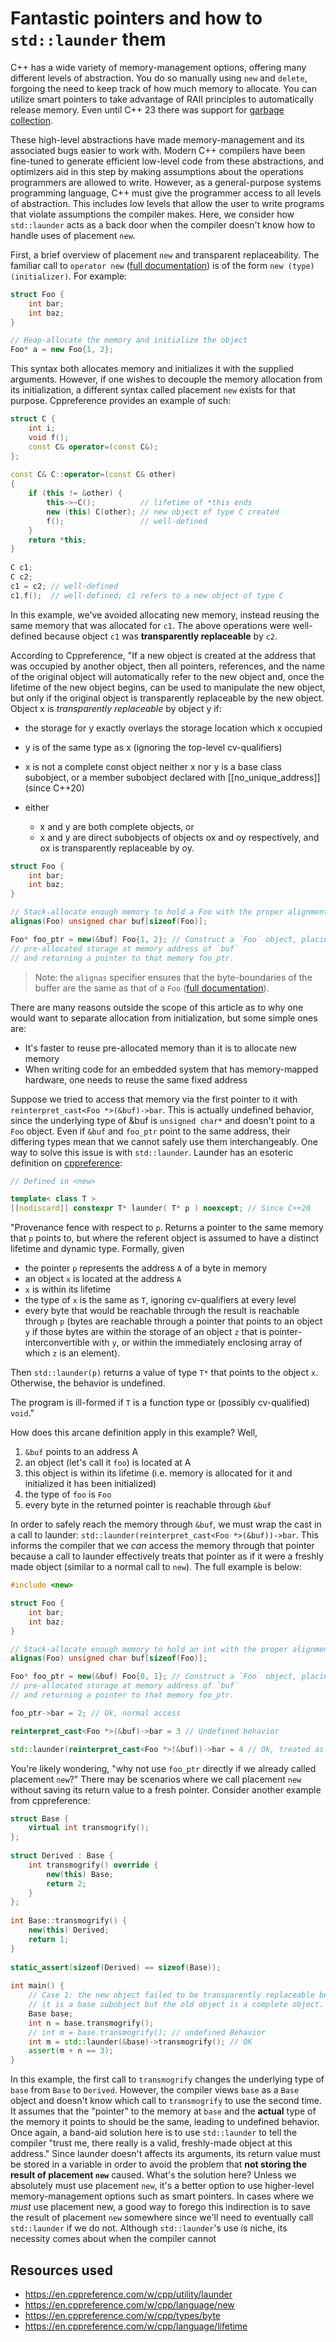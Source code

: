 # Fantastic pointers and how to `std::launder` them

C++ has a wide variety of memory-management options, offering many different levels of abstraction. You do so manually using `new` and `delete`, forgoing the need to keep track of how much memory to allocate. You can utilize smart pointers to take advantage of RAII principles to automatically release memory. Even until C++ 23 there was support for [garbage collection](https://en.cppreference.com/w/cpp/memory#Garbage_collector_support_.28until_C.2B.2B23.29).

These high-level abstractions have made memory-management and its associated bugs easier to work with. Modern C++ compilers have been fine-tuned to generate efficient low-level code from these abstractions, and optimizers aid in this step by making assumptions about the operations programmers are allowed to write. However, as a general-purpose systems programming language, C++ must give the programmer access to all levels of abstraction. This includes low levels that allow the user to write programs that violate assumptions the compiler makes. Here, we consider how `std::launder` acts as a back door when the compiler doesn't know how to handle uses of placement `new`.

First, a brief overview of placement `new` and transparent replaceability. The familiar call to `operator new` ([full documentation](https://en.cppreference.com/w/cpp/language/new)) is of the form `new (type) (initializer)`. For example:
```cpp
struct Foo {
    int bar;
    int baz;
}

// Heap-allocate the memory and initialize the object
Foo* a = new Foo{1, 2};
```
 This syntax both allocates memory and initializes it with the supplied arguments. However, if one wishes to decouple the memory allocation from its initialization, a different syntax called placement `new` exists for that purpose. Cppreference provides an example of such:

```cpp
struct C {
    int i;
    void f();
    const C& operator=(const C&);
};
 
const C& C::operator=(const C& other)
{
    if (this != &other) {
        this->~C();          // lifetime of *this ends
        new (this) C(other); // new object of type C created
        f();                 // well-defined
    }
    return *this;
}
 
C c1;
C c2;
c1 = c2; // well-defined
c1.f();  // well-defined; c1 refers to a new object of type C
```

In this example, we've avoided allocating new memory, instead reusing the same memory that was allocated for `c1`. The above operations were well-defined because object `c1` was **transparently replaceable** by `c2`.

According to Cppreference, "If a new object is created at the address that was occupied by another object, then all pointers, references, and the name of the original object will automatically refer to the new object and, once the lifetime of the new object begins, can be used to manipulate the new object, but only if the original object is transparently replaceable by the new object. Object x is *transparently replaceable* by object y if:

- the storage for y exactly overlays the storage location which x occupied
- y is of the same type as x (ignoring the top-level cv-qualifiers)
- x is not a complete const object
    neither x nor y is a base class subobject, or a member subobject declared with [[no_unique_address]](since C++20)
- either 

    - x and y are both complete objects, or
    - x and y are direct subobjects of objects ox and oy respectively, and ox is transparently replaceable by oy. 




```cpp
struct Foo {
    int bar;
    int baz;
}

// Stack-allocate enough memory to hold a Foo with the proper alignment
alignas(Foo) unsigned char buf[sizeof(Foo)];

Foo* foo_ptr = new(&buf) Foo{1, 2}; // Construct a `Foo` object, placing it into the
// pre-allocated storage at memory address of `buf`
// and returning a pointer to that memory foo_ptr.
```

> Note: the `alignas` specifier ensures that the byte-boundaries of the buffer are the same as that of a `Foo` ([full documentation](https://en.cppreference.com/w/cpp/language/object#Alignment)).

There are many reasons outside the scope of this article as to why one would want to separate allocation from initialization, but some simple ones are:  

- It's faster to reuse pre-allocated memory than it is to allocate new memory
- When writing code for an embedded system that has memory-mapped hardware, one needs to reuse the same fixed address

Suppose we tried to access that memory via the first pointer to it with `reinterpret_cast<Foo *>(&buf)->bar`. This is actually undefined behavior, since the underlying type of &buf is `unsigned char*` and doesn't point to a `Foo` object. Even if `&buf` and `foo_ptr` point to the same address, their differing types mean that we cannot safely use them interchangeably. One way to solve this issue is with `std::launder`. Launder has an esoteric definition on [cppreference](https://en.cppreference.com/w/cpp/utility/launder):

```cpp
// Defined in <new>

template< class T >
[[nodiscard]] constexpr T* launder( T* p ) noexcept; // Since C++20
```

"Provenance fence with respect to `p`. Returns a pointer to the same memory that `p` points to, but where the referent object is assumed to have a distinct lifetime and dynamic type. Formally, given

- the pointer `p` represents the address `A` of a byte in memory
- an object `x` is located at the address `A`
- `x` is within its lifetime
- the type of `x` is the same as `T`, ignoring cv-qualifiers at every level
- every byte that would be reachable through the result is reachable through `p` (bytes are reachable through a pointer that points to an object `y` if those bytes are within the storage of an object `z` that is pointer-interconvertible with `y`, or within the immediately enclosing array of which `z` is an element). 

Then `std::launder(p)` returns a value of type `T*` that points to the object `x`. Otherwise, the behavior is undefined.

The program is ill-formed if `T` is a function type or (possibly cv-qualified) `void`."

How does this arcane definition apply in this example? Well, 

1. `&buf` points to an address A
2. an object (let's call it `foo`) is located at A
3. this object is within its lifetime (i.e. memory is allocated for it and initialized it has been initialized)
4. the type of `foo` is `Foo`
5. every byte in the returned pointer is reachable through `&buf`

In order to safely reach the memory through `&buf`, we must wrap the cast in a call to launder: `std::launder(reinterpret_cast<Foo *>(&buf))->bar`. This informs the compiler that we *can* access the memory through that pointer because a call to launder effectively treats that pointer as if it were a freshly made object (similar to a normal call to `new`). The full example is below:

```cpp
#include <new>

struct Foo {
    int bar;
    int baz;
}

// Stack-allocate enough memory to hold an int with the proper alignment
alignas(Foo) unsigned char buf[sizeof(Foo)];

Foo* foo_ptr = new(&buf) Foo{0, 1}; // Construct a `Foo` object, placing it into the
// pre-allocated storage at memory address of `buf`
// and returning a pointer to that memory foo_ptr.

foo_ptr->bar = 2; // Ok, normal access

reinterpret_cast<Foo *>(&buf)->bar = 3 // Undefined behavior

std::launder(reinterpret_cast<Foo *>(&buf))->bar = 4 // Ok, treated as a pointer to a fresh object similar 
```

You're likely wondering, "why not use `foo_ptr` directly if we already called placement `new`?" There may be scenarios where we call placement `new` without saving its return value to a fresh pointer. Consider another example from cppreference:

```cpp
struct Base {
    virtual int transmogrify();
};
 
struct Derived : Base {
    int transmogrify() override {
        new(this) Base;
        return 2;
    }
};
 
int Base::transmogrify() {
    new(this) Derived;
    return 1;
}
 
static_assert(sizeof(Derived) == sizeof(Base));
 
int main() {
    // Case 1: the new object failed to be transparently replaceable because
    // it is a base subobject but the old object is a complete object.
    Base base;
    int n = base.transmogrify();
    // int m = base.transmogrify(); // undefined Behavior
    int m = std::launder(&base)->transmogrify(); // OK
    assert(m + n == 3);
}
```

In this example, the first call to `transmogrify` changes the underlying type of `base` from `Base` to `Derived`. However, the compiler views `base` as a `Base` object and doesn't know which call to `transmogrify` to use the second time. It assumes that the "pointer" to the memory at `base` and the **actual** type of the memory it points to should be the same, leading to undefined behavior. Once again, a band-aid solution here is to use `std::launder` to tell the compiler "trust me, there really is a valid, freshly-made object at this address." Since launder doesn't affects its arguments, its return value must be stored in a variable in order to avoid the problem that **not storing the result of placement `new`** caused. What's the solution here? Unless we absolutely must use placement `new`, it's a better option to use higher-level memory-management options such as smart pointers. In cases where we *must* use placement new, a good way to forego this indirection is to save the result of placement `new` somewhere since we'll need to eventually call `std::launder` if we do not. Although `std::launder`'s use is niche, its necessity comes about when the compiler cannot 

## Resources used

- https://en.cppreference.com/w/cpp/utility/launder
- https://en.cppreference.com/w/cpp/language/new
- https://en.cppreference.com/w/cpp/types/byte
- https://en.cppreference.com/w/cpp/language/lifetime
